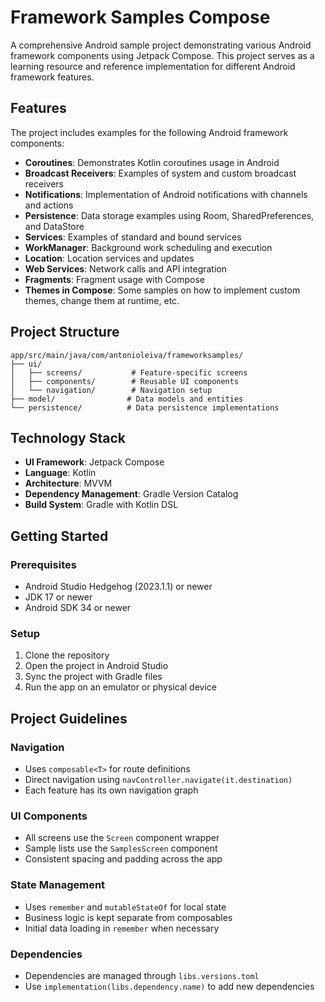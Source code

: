 # Framework Samples Compose

A comprehensive Android sample project demonstrating various Android framework components using Jetpack Compose. This project serves as a learning resource and reference implementation for different Android framework features.

## Features

The project includes examples for the following Android framework components:

- **Coroutines**: Demonstrates Kotlin coroutines usage in Android
- **Broadcast Receivers**: Examples of system and custom broadcast receivers
- **Notifications**: Implementation of Android notifications with channels and actions
- **Persistence**: Data storage examples using Room, SharedPreferences, and DataStore
- **Services**: Examples of standard and bound services
- **WorkManager**: Background work scheduling and execution
- **Location**: Location services and updates
- **Web Services**: Network calls and API integration
- **Fragments**: Fragment usage with Compose
- **Themes in Compose**: Some samples on how to implement custom themes, change them at runtime, etc.

## Project Structure

```
app/src/main/java/com/antonioleiva/frameworksamples/
├── ui/
│   ├── screens/           # Feature-specific screens
│   ├── components/        # Reusable UI components
│   └── navigation/        # Navigation setup
├── model/                # Data models and entities
└── persistence/          # Data persistence implementations
```

## Technology Stack

- **UI Framework**: Jetpack Compose
- **Language**: Kotlin
- **Architecture**: MVVM
- **Dependency Management**: Gradle Version Catalog
- **Build System**: Gradle with Kotlin DSL

## Getting Started

### Prerequisites

- Android Studio Hedgehog (2023.1.1) or newer
- JDK 17 or newer
- Android SDK 34 or newer

### Setup

1. Clone the repository
2. Open the project in Android Studio
3. Sync the project with Gradle files
4. Run the app on an emulator or physical device

## Project Guidelines

### Navigation

- Uses `composable<T>` for route definitions
- Direct navigation using `navController.navigate(it.destination)`
- Each feature has its own navigation graph

### UI Components

- All screens use the `Screen` component wrapper
- Sample lists use the `SamplesScreen` component
- Consistent spacing and padding across the app

### State Management

- Uses `remember` and `mutableStateOf` for local state
- Business logic is kept separate from composables
- Initial data loading in `remember` when necessary

### Dependencies

- Dependencies are managed through `libs.versions.toml`
- Use `implementation(libs.dependency.name)` to add new dependencies